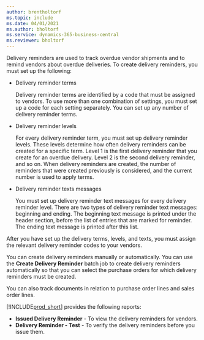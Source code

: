 ```yaml
---
author: brentholtorf
ms.topic: include
ms.date: 04/01/2021
ms.author: bholtorf
ms.service: dynamics-365-business-central
ms.reviewer: bholtorf
---
```

Delivery reminders are used to track overdue vendor shipments and to remind vendors about overdue deliveries. To create delivery reminders, you must set up the following:

- Delivery reminder terms  

    Delivery reminder terms are identified by a code that must be assigned to vendors. To use more than one combination of settings, you must set up a code for each setting separately. You can set up any number of delivery reminder terms.  

- Delivery reminder levels  

    For every delivery reminder term, you must set up delivery reminder levels. These levels determine how often delivery reminders can be created for a specific term. Level 1 is the first delivery reminder that you create for an overdue delivery. Level 2 is the second delivery reminder, and so on. When delivery reminders are created, the number of reminders that were created previously is considered, and the current number is used to apply terms.  

- Delivery reminder texts messages  

    You must set up delivery reminder text messages for every delivery reminder level. There are two types of delivery reminder text messages: beginning and ending. The beginning text message is printed under the header section, before the list of entries that are marked for reminder. The ending text message is printed after this list.  

After you have set up the delivery terms, levels, and texts, you must assign the relevant delivery reminder codes to your vendors.  

You can create delivery reminders manually or automatically. You can use the **Create Delivery Reminder** batch job to create delivery reminders automatically so that you can select the purchase orders for which delivery reminders must be created.  

You can also track documents in relation to purchase order lines and sales order lines.  

[!INCLUDE[prod_short](../../../includes/prod_short.md)] provides the following reports:  

- **Issued Delivery Reminder** - To view the delivery reminders for vendors.  
- **Delivery Reminder - Test** - To verify the delivery reminders before you issue them.  
